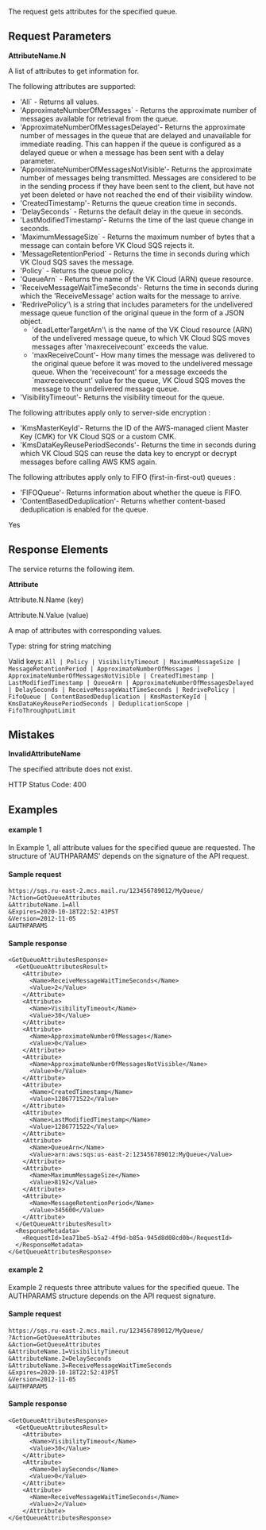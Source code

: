 The request gets attributes for the specified queue.

## Request Parameters

**AttributeName.N**

A list of attributes to get information for.

The following attributes are supported:

- 'All` - Returns all values.
- 'ApproximateNumberOfMessages` - Returns the approximate number of messages available for retrieval from the queue.
- 'ApproximateNumberOfMessagesDelayed'\- Returns the approximate number of messages in the queue that are delayed and unavailable for immediate reading. This can happen if the queue is configured as a delayed queue or when a message has been sent with a delay parameter.
- 'ApproximateNumberOfMessagesNotVisible'\- Returns the approximate number of messages being transmitted. Messages are considered to be in the sending process if they have been sent to the client, but have not yet been deleted or have not reached the end of their visibility window.
- 'CreatedTimestamp'\- Returns the queue creation time in seconds.
- 'DelaySeconds` - Returns the default delay in the queue in seconds.
- 'LastModifiedTimestamp'\- Returns the time of the last queue change in seconds.
- 'MaximumMessageSize` - Returns the maximum number of bytes that a message can contain before VK Cloud SQS rejects it.
- 'MessageRetentionPeriod` - Returns the time in seconds during which VK Cloud SQS saves the message.
- 'Policy` - Returns the queue policy.
- 'QueueArn` - Returns the name of the VK Cloud (ARN) queue resource.
- 'ReceiveMessageWaitTimeSeconds'\- Returns the time in seconds during which the 'ReceiveMessage' action waits for the message to arrive.
- 'RedrivePolicy'\ is a string that includes parameters for the undelivered message queue function of the original queue in the form of a JSON object.
  - 'deadLetterTargetArn'\ is the name of the VK Cloud resource (ARN) of the undelivered message queue, to which VK Cloud SQS moves messages after 'maxreceivecount' exceeds the value.
  - 'maxReceiveCount'\- How many times the message was delivered to the original queue before it was moved to the undelivered message queue. When the 'receivecount' for a message exceeds the `maxreceivecount' value for the queue, VK Cloud SQS moves the message to the undelivered message queue.
- 'VisibilityTimeout'\- Returns the visibility timeout for the queue.

The following attributes apply only to server-side encryption :

- 'KmsMasterKeyId'\- Returns the ID of the AWS-managed client Master Key (CMK) for VK Cloud SQS or a custom CMK.
- 'KmsDataKeyReusePeriodSeconds'\- Returns the time in seconds during which VK Cloud SQS can reuse the data key to encrypt or decrypt messages before calling AWS KMS again.

The following attributes apply only to FIFO (first-in-first-out) queues :

- 'FIFOQueue'\- Returns information about whether the queue is FIFO.
- 'ContentBasedDeduplication'\- Returns whether content-based deduplication is enabled for the queue.

Yes

## Response Elements

The service returns the following item.

**Attribute**

Attribute.N.Name (key)

Attribute.N.Value (value)

A map of attributes with corresponding values.

Type: string for string matching

Valid keys: `All | Policy | VisibilityTimeout | MaximumMessageSize | MessageRetentionPeriod | ApproximateNumberOfMessages | ApproximateNumberOfMessagesNotVisible | CreatedTimestamp | LastModifiedTimestamp | QueueArn | ApproximateNumberOfMessagesDelayed | DelaySeconds | ReceiveMessageWaitTimeSeconds | RedrivePolicy | FifoQueue | ContentBasedDeduplication | KmsMasterKeyId | KmsDataKeyReusePeriodSeconds | DeduplicationScope | FifoThroughputLimit`

## Mistakes

**InvalidAttributeName**

The specified attribute does not exist.

HTTP Status Code: 400

## Examples

#### example 1

In Example 1, all attribute values for the specified queue are requested. The structure of 'AUTHPARAMS' depends on the signature of the API request.

#### Sample request

```
https://sqs.ru-east-2.mcs.mail.ru/123456789012/MyQueue/
?Action=GetQueueAttributes
&AttributeName.1=All
&Expires=2020-10-18T22:52:43PST
&Version=2012-11-05
&AUTHPARAMS
```

#### Sample response

```
<GetQueueAttributesResponse>
  <GetQueueAttributesResult>
    <Attribute>
      <Name>ReceiveMessageWaitTimeSeconds</Name>
      <Value>2</Value>
    </Attribute>
    <Attribute>
      <Name>VisibilityTimeout</Name>
      <Value>30</Value>
    </Attribute>
    <Attribute>
      <Name>ApproximateNumberOfMessages</Name>
      <Value>0</Value>
    </Attribute>
    <Attribute>
      <Name>ApproximateNumberOfMessagesNotVisible</Name>
      <Value>0</Value>
    </Attribute>
    <Attribute>
      <Name>CreatedTimestamp</Name>
      <Value>1286771522</Value>
    </Attribute>
    <Attribute>
      <Name>LastModifiedTimestamp</Name>
      <Value>1286771522</Value>
    </Attribute>
    <Attribute>
      <Name>QueueArn</Name>
      <Value>arn:aws:sqs:us-east-2:123456789012:MyQueue</Value>
    </Attribute>
    <Attribute>
      <Name>MaximumMessageSize</Name>
      <Value>8192</Value>
    </Attribute>
    <Attribute>
      <Name>MessageRetentionPeriod</Name>
      <Value>345600</Value>
    </Attribute>
  </GetQueueAttributesResult>
  <ResponseMetadata>
    <RequestId>1ea71be5-b5a2-4f9d-b85a-945d8d08cd0b</RequestId>
  </ResponseMetadata>
</GetQueueAttributesResponse>
```

#### example 2

Example 2 requests three attribute values for the specified queue. The AUTHPARAMS structure depends on the API request signature.

#### Sample request

```
https://sqs.ru-east-2.mcs.mail.ru/123456789012/MyQueue/
?Action=GetQueueAttributes
&Action=GetQueueAttributes
&AttributeName.1=VisibilityTimeout
&AttributeName.2=DelaySeconds
&AttributeName.3=ReceiveMessageWaitTimeSeconds
&Expires=2020-10-18T22:52:43PST
&Version=2012-11-05
&AUTHPARAMS
```

#### Sample response

```
<GetQueueAttributesResponse>
  <GetQueueAttributesResult>
    <Attribute>
      <Name>VisibilityTimeout</Name>
      <Value>30</Value>
    </Attribute>
    <Attribute>
      <Name>DelaySeconds</Name>
      <Value>0</Value>
    </Attribute>
    <Attribute>
      <Name>ReceiveMessageWaitTimeSeconds</Name>
      <Value>2</Value>
    </Attribute>
</GetQueueAttributesResponse>
```
